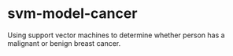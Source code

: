 # svm-model-cancer
Using support vector machines to determine whether person has a malignant or benign breast cancer.
